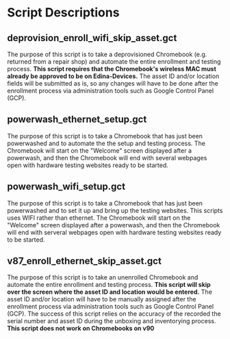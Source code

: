 # Script Descriptions

## deprovision_enroll_wifi_skip_asset.gct

The purpose of this script is to take a deprovisioned Chromebook (e.g. returned from a repair shop) and automate the entire enrollment and testing process. **This script requires that the Chromebook's wireless MAC must already be approved to be on Edina-Devices.** The asset ID and/or location fields will be submitted as is, so any changes will have to be done after the enrollment process via administration tools such as Google Control Panel (GCP).

## powerwash_ethernet_setup.gct

The purpose of this script is to take a Chromebook that has just been powerwashed and to automate the the setup and testing process. The Chromebook will start on the "Welcome" screen displayed after a powerwash, and then the Chromebook will end with several webpages open with hardware testing websites ready to be started.

## powerwash_wifi_setup.gct

The purpose of this script is to take a Chromebook that has just been powerwashed and to set it up and bring up the testing websites. This scripts uses WIFI rather than ethernet. The Chromebook will start on the "Welcome" screen displayed after a powerwash, and then the Chromebook will end with serveral webpages open with hardware testing websites ready to be started.

## v87_enroll_ethernet_skip_asset.gct

The purpose of this script is to take an unenrolled Chromebook and automate the entire enrollment and testing process. **This script will skip over the screen where the asset ID and location would be entered.** The asset ID and/or location will have to be manually assigned after the enrollment process via administration tools such as Google Control Panel (GCP). The success of this script relies on the accuracy of the recorded the serial number and asset ID during the unboxing and inventorying process. **This script does not work on Chromebooks on v90**
